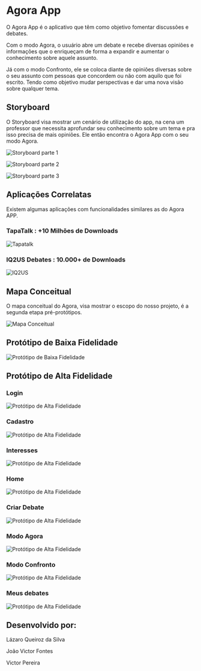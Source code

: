 # Agora App
O Agora App é o aplicativo que têm como objetivo fomentar discussões e debates.

Com o modo Agora, o usuário abre um debate e recebe diversas opiniões e informações que o enriqueçam de forma a expandir e aumentar o conhecimento sobre aquele assunto.

Já com o modo Confronto, ele se coloca diante de opiniões diversas sobre o seu assunto com pessoas que concordem ou não com aquilo que foi escrito. Tendo como objetivo mudar perspectivas e dar uma nova visão sobre qualquer tema.


## Storyboard 

O Storyboard visa mostrar um cenário de utilização do app, na cena um professor que necessita aprofundar seu conhecimento sobre um tema e pra isso precisa de mais opiniões. Ele então encontra o Agora App com o seu modo Agora. 

![Storyboard parte 1](Storyboard/imgs/storyboardpt1.jpg)

![Storyboard parte 2](Storyboard/imgs/storyboardpt2.jpg)

![Storyboard parte 3](Storyboard/imgs/storyboardpt3.jpg)


## Aplicações Correlatas

Existem algumas aplicações com funcionalidades similares as do Agora APP. 

### TapaTalk : +10 Milhões de Downloads 

![Tapatalk](AplicacoesCorrelatas/tapatalk.png)

### IQ2US Debates : 10.000+ de Downloads

![IQ2US](AplicacoesCorrelatas/iq2us.png)

## Mapa Conceitual

O mapa conceitual do Agora, visa mostrar o escopo do nosso projeto, é a segunda etapa pré-protótipos.
  
![Mapa Conceitual](MapaConceitual/../Mapa%20Conceitual/Conceitual%20Map.png)


## Protótipo de Baixa Fidelidade

![Protótipo de Baixa Fidelidade](PrototipoBaixaFidelidade/imgs/AgoraBaixaFidelidade.PNG)


## Protótipo de Alta Fidelidade

### Login

![Protótipo de Alta Fidelidade](PrototipoAltaFidelidade/imgs/Login.PNG)

### Cadastro

![Protótipo de Alta Fidelidade](PrototipoAltaFidelidade/imgs/Cadastro.PNG)

### Interesses

![Protótipo de Alta Fidelidade](PrototipoAltaFidelidade/imgs/Interesses.PNG)

### Home

![Protótipo de Alta Fidelidade](PrototipoAltaFidelidade/imgs/Home.PNG)

### Criar Debate

![Protótipo de Alta Fidelidade](PrototipoAltaFidelidade/imgs/CreateDebate.PNG)

### Modo Agora

![Protótipo de Alta Fidelidade](PrototipoAltaFidelidade/imgs/AgoraMode.PNG)

### Modo Confronto

![Protótipo de Alta Fidelidade](PrototipoAltaFidelidade/imgs/ConfrontationMode.PNG)

### Meus debates

![Protótipo de Alta Fidelidade](PrototipoAltaFidelidade/imgs/Mydebates.PNG)


## Desenvolvido por:

<p>Lázaro Queiroz da Silva<p>
<p>João Victor Fontes<p>
<p>Victor Pereira<p>






